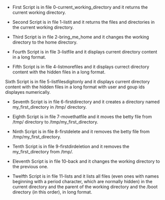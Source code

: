 - First Script is in file 0-current_working_directory and it returns the current working directory.

- Second Script is in file 1-listit and it returns the files and directories in the current working directory.

- Third Script is in file 2-bring_me_home and it changes the working directory to the home directory.

- Fourth Script is in file 3-listfile and it displays current directory content in a long format.

- Fifth Script is in file 4-listmorefiles and it displays currect directory content with the hidden files in a long format.

Sixth Script is in file 5-listfilesdigitonly and it displays current directory content with the hidden files in a long format with user and goup ids displayes numerically.

- Seventh Script is in file 6-firstdirectory and it creates a directory named my_first_directory in /tmp/ directory.

- Eighth Script is in file 7-movethatfile and it moves the betty file from /tmp/ directory to /tmp/my_first_directory.

- Ninth Script is in file 8-firstdelete and it removes the betty file from /tmp/my_first_directory.

- Tenth Script is in file 9-firstdirdeletion and it removes the my_first_directory from /tmp/.

- Eleventh Script is in file 10-back and it changes the working directory to the previous one.

- Twelfth Script is in file 11-lists and it lists all files (even ones with names beginning with a period character, which are normally hidden) in the current directory and the parent of the working directory and the /boot directory (in this order), in long format.
